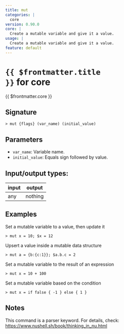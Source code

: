 ```yaml
---
title: mut
categories: |
  core
version: 0.90.0
core: |
  Create a mutable variable and give it a value.
usage: |
  Create a mutable variable and give it a value.
feature: default
---
```


<!-- This file is automatically generated. Please edit the command in https://github.com/nushell/nushell instead. -->

# <code>{{ $frontmatter.title }}</code> for core

<div class='command-title'>{{ $frontmatter.core }}</div>

## Signature

`> mut {flags} (var_name) (initial_value)`

## Parameters

- `var_name`: Variable name.
- `initial_value`: Equals sign followed by value.

## Input/output types:

| input | output  |
| ----- | ------- |
| any   | nothing |

## Examples

Set a mutable variable to a value, then update it

```nu
> mut x = 10; $x = 12

```

Upsert a value inside a mutable data structure

```nu
> mut a = {b:{c:1}}; $a.b.c = 2

```

Set a mutable variable to the result of an expression

```nu
> mut x = 10 + 100

```

Set a mutable variable based on the condition

```nu
> mut x = if false { -1 } else { 1 }

```

## Notes

This command is a parser keyword. For details, check:
https://www.nushell.sh/book/thinking_in_nu.html
